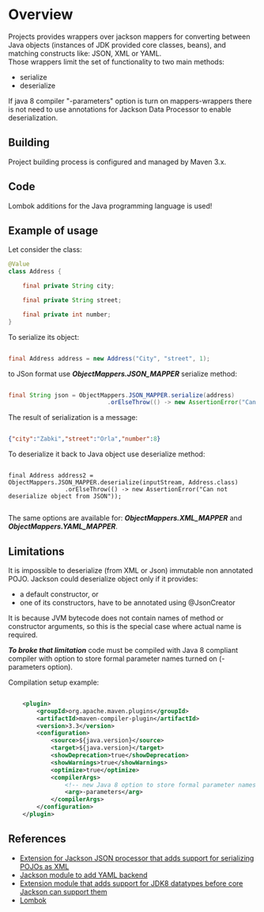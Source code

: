 # Overview

Projects provides wrappers over jackson mappers for converting between 
Java objects (instances of JDK provided core classes, beans), and matching constructs like: JSON, XML or YAML. <br/>
Those wrappers limit the set of functionality to two main methods:

  - serialize
  - deserialize

If java 8 compiler "-parameters" option is turn on mappers-wrappers there is not need to use annotations for 
Jackson Data Processor to enable deserialization.
 
## Building

Project building process is configured and managed by Maven 3.x.

## Code

Lombok additions for the Java programming language is used!

## Example of usage

Let consider the class:

```java
@Value
class Address {

    final private String city;

    final private String street;

    final private int number;
}

```

To serialize its object:

```java

final Address address = new Address("City", "street", 1);

```

to JSon format use ***ObjectMappers.JSON_MAPPER*** serialize method:

```java

final String json = ObjectMappers.JSON_MAPPER.serialize(address)
                            .orElseThrow(() -> new AssertionError("Can not serialize object to JSON"));
```

The result of serialization is a message:

```json

{"city":"Zabki","street":"Orla","number":8}

```

To deserialize it back to Java object use deserialize method:


```

final Address address2 = ObjectMappers.JSON_MAPPER.deserialize(inputStream, Address.class)
                .orElseThrow(() -> new AssertionError("Can not deserialize object from JSON"));
                                  
```

The same options are available for: ***ObjectMappers.XML_MAPPER*** and ***ObjectMappers.YAML_MAPPER***.

## Limitations

It is impossible to deserialize (from XML or Json) immutable non annotated POJO.
Jackson could deserialize object only if it provides:

- a default constructor, or
- one of its constructors, have to be annotated using @JsonCreator

It is because JVM bytecode does not contain names of method or constructor arguments, so this is the special case where actual name is required. 


***To broke that limitation*** code must be compiled with Java 8 compliant compiler with option to store formal 
parameter names turned on (-parameters option).

Compilation setup example:

```xml

    <plugin>
        <groupId>org.apache.maven.plugins</groupId>
        <artifactId>maven-compiler-plugin</artifactId>
        <version>3.3</version>
        <configuration>
            <source>${java.version}</source>
            <target>${java.version}</target>
            <showDeprecation>true</showDeprecation>
            <showWarnings>true</showWarnings>
            <optimize>true</optimize>
            <compilerArgs>
                <!-- new Java 8 option to store formal parameter names of methods and constructors -->
                <arg>-parameters</arg>
            </compilerArgs>
        </configuration>
    </plugin>

```

## References

* [Extension for Jackson JSON processor that adds support for serializing POJOs as XML](https://github.com/FasterXML/jackson-dataformat-xml)  
* [Jackson module to add YAML backend](https://github.com/FasterXML/jackson-dataformat-yaml)  
* [Extension module that adds support for JDK8 datatypes before core Jackson can support them](https://github.com/FasterXML/jackson-module-parameter-names)
* [Lombok](https://github.com/rzwitserloot/lombok)

